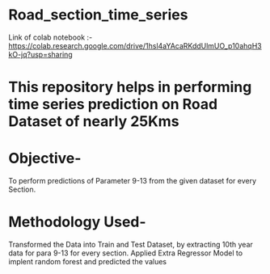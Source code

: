# Road_section_time_series
Link of colab notebook :- https://colab.research.google.com/drive/1hsl4aYAcaRKddUlmUO_p10ahqH3kO-jq?usp=sharing 


# This repository helps in performing time series prediction on Road Dataset of nearly 25Kms

# Objective-
To perform predictions of Parameter 9-13 from the given dataset for every Section.

# Methodology Used-
Transformed the Data into Train and Test Dataset, by extracting 10th year data for para 9-13 for every section. Applied Extra Regressor Model to implent random forest and predicted the values
